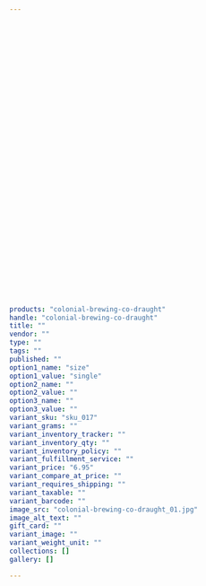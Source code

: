 ```yaml
---
 

 

 

 

 

 

 

 

 

 

 

 

 

 

 

 

 

 

products: "colonial-brewing-co-draught"
handle: "colonial-brewing-co-draught"
title: ""
vendor: ""
type: ""
tags: ""
published: ""
option1_name: "size"
option1_value: "single"
option2_name: ""
option2_value: ""
option3_name: ""
option3_value: ""
variant_sku: "sku_017"
variant_grams: ""
variant_inventory_tracker: ""
variant_inventory_qty: ""
variant_inventory_policy: ""
variant_fulfillment_service: ""
variant_price: "6.95"
variant_compare_at_price: ""
variant_requires_shipping: ""
variant_taxable: ""
variant_barcode: ""
image_src: "colonial-brewing-co-draught_01.jpg"
image_alt_text: ""
gift_card: ""
variant_image: ""
variant_weight_unit: ""
collections: []
gallery: []

---
```





 

 

 

 

 

 

 

 

 

 

 

 

 

 

 

 

 

 

 

 

 

 

 

 

 

 

 

 

 

 

